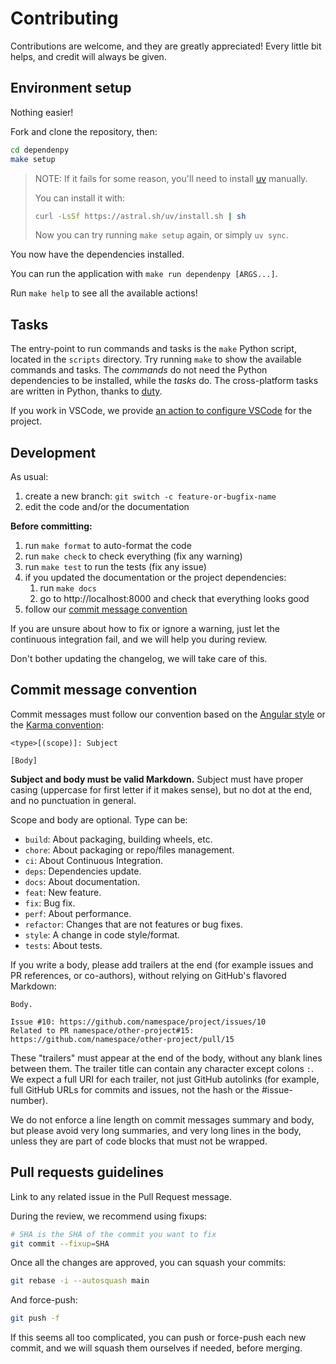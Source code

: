 # Contributing

Contributions are welcome, and they are greatly appreciated! Every little bit helps, and credit will always be given.

## Environment setup

Nothing easier!

Fork and clone the repository, then:

```bash
cd dependenpy
make setup
```

> NOTE: If it fails for some reason, you'll need to install [uv](https://github.com/astral-sh/uv) manually.
>
> You can install it with:
>
> ```bash
> curl -LsSf https://astral.sh/uv/install.sh | sh
> ```
>
> Now you can try running `make setup` again, or simply `uv sync`.

You now have the dependencies installed.

You can run the application with `make run dependenpy [ARGS...]`.

Run `make help` to see all the available actions!

## Tasks

The entry-point to run commands and tasks is the `make` Python script, located in the `scripts` directory. Try running `make` to show the available commands and tasks. The *commands* do not need the Python dependencies to be installed,
while the *tasks* do. The cross-platform tasks are written in Python, thanks to [duty](https://github.com/pawamoy/duty).

If you work in VSCode, we provide [an action to configure VSCode](https://pawamoy.github.io/copier-uv/work/#vscode-setup) for the project.

## Development

As usual:

1. create a new branch: `git switch -c feature-or-bugfix-name`
1. edit the code and/or the documentation

**Before committing:**

1. run `make format` to auto-format the code
1. run `make check` to check everything (fix any warning)
1. run `make test` to run the tests (fix any issue)
1. if you updated the documentation or the project dependencies:
    1. run `make docs`
    1. go to http://localhost:8000 and check that everything looks good
1. follow our [commit message convention](#commit-message-convention)

If you are unsure about how to fix or ignore a warning, just let the continuous integration fail, and we will help you during review.

Don't bother updating the changelog, we will take care of this.

## Commit message convention

Commit messages must follow our convention based on the [Angular style](https://gist.github.com/stephenparish/9941e89d80e2bc58a153#format-of-the-commit-message) or the [Karma convention](https://karma-runner.github.io/4.0/dev/git-commit-msg.html):

```
<type>[(scope)]: Subject

[Body]
```

**Subject and body must be valid Markdown.** Subject must have proper casing (uppercase for first letter if it makes sense), but no dot at the end, and no punctuation in general.

Scope and body are optional. Type can be:

- `build`: About packaging, building wheels, etc.
- `chore`: About packaging or repo/files management.
- `ci`: About Continuous Integration.
- `deps`: Dependencies update.
- `docs`: About documentation.
- `feat`: New feature.
- `fix`: Bug fix.
- `perf`: About performance.
- `refactor`: Changes that are not features or bug fixes.
- `style`: A change in code style/format.
- `tests`: About tests.

If you write a body, please add trailers at the end (for example issues and PR references, or co-authors), without relying on GitHub's flavored Markdown:

```
Body.

Issue #10: https://github.com/namespace/project/issues/10
Related to PR namespace/other-project#15: https://github.com/namespace/other-project/pull/15
```

These "trailers" must appear at the end of the body, without any blank lines between them. The trailer title can contain any character except colons `:`. We expect a full URI for each trailer, not just GitHub autolinks (for example, full GitHub URLs for commits and issues, not the hash or the #issue-number).

We do not enforce a line length on commit messages summary and body, but please avoid very long summaries, and very long lines in the body, unless they are part of code blocks that must not be wrapped.

## Pull requests guidelines

Link to any related issue in the Pull Request message.

During the review, we recommend using fixups:

```bash
# SHA is the SHA of the commit you want to fix
git commit --fixup=SHA
```

Once all the changes are approved, you can squash your commits:

```bash
git rebase -i --autosquash main
```

And force-push:

```bash
git push -f
```

If this seems all too complicated, you can push or force-push each new commit, and we will squash them ourselves if needed, before merging.
